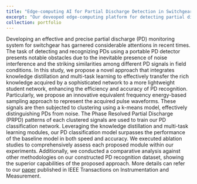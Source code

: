 ```yaml
---
title: "Edge-computing AI for Partial Discharge Detection in Switchgear"
excerpt: "Our deveoped edge-computing platform for detecting partial discharge in Switchg<br/><img src='/images/fig_switchgear_pd_detector_hfct.png'>"
collection: portfolio
---
```

Developing an effective and precise partial discharge (PD) monitoring system for switchgear has garnered considerable attentions in recent times. The task of detecting and recognizing PDs using a portable PD detector presents notable obstacles due to the inevitable presence of noise interference and the striking similarities among different PD signals in field conditions. In this study, we propose a novel approach that integrates knowledge distillation and multi-task learning to effectively transfer the rich knowledge acquired by a sophisticated network to a more lightweight student network, enhancing the efficiency and accuracy of PD recognition. Particularly, we propose an innovative equivalent frequency energy-based sampling approach to represent the acquired pulse waveforms. These signals are then subjected to clustering using a k-means model, effectively distinguishing PDs from noise. The Phase Resolved Partial Discharge (PRPD) patterns of each clustered signals are used to train our PD classification network. Leveraging the knowledge distillation and multi-task learning modules, our PD classification model surpasses the performance of the baseline model in both speed and accuracy. We executed ablation studies to comprehensively assess each proposed module within our experiments. Additionally, we conducted a comparative analysis against other methodologies on our constructed PD recognition dataset, showing the superior capabilities of the proposed approach. More details can refer to our [paper](https://ieeexplore.ieee.org/document/10384445) published in IEEE Transactions on Instrumentation and Measurement.
